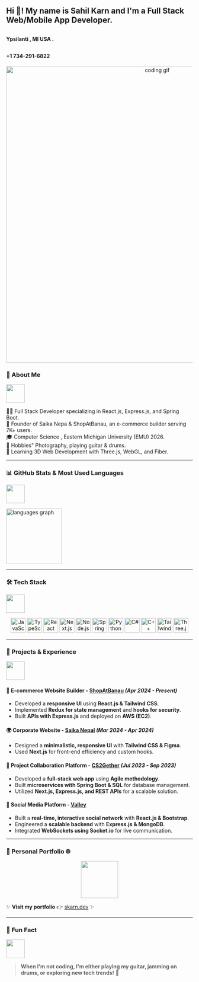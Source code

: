 ## <h2 align="left">Hi 👋! My name is Sahil Karn and I'm a Full Stack Web/Mobile App Developer.</h2>
  ## <h4 align="left">Ypsilanti , MI USA .</h4>
   ## <h4 align="left">+1 734-291-6822 </h4> 
<p align="center">
  <img src="https://fiverr-res.cloudinary.com/images/t_main1,q_auto,f_auto,q_auto,f_auto/v1/attachments/delivery/asset/a6016a2f184edaf900a7f86fa3db9c30-1661328032/Chompers_Twitter/make-pixel-art-anime-style-game-style-additional-animation.gif" width="800" alt="coding gif" />
</p>

### 🚀 About Me
<p align="left">
  <img src="https://media.giphy.com/media/RbDKaczqWovIugyJmW/giphy.gif" width="50" />
</p>
👨‍💻 Full Stack Developer specializing in React.js, Express.js, and Spring Boot.<br>
📌 Founder of Saika Nepa & ShopAtBanau, an e-commerce builder serving 7K+ users.<br>
🎓 Computer Science , Eastern Michigan University (EMU) 2026.<br>
🎸 Hobbies" Photography, playing guitar & drums.<br>
🌱 Learning 3D Web Development with Three.js, WebGL, and Fiber.<br>

---

### 📊 GitHub Stats & Most Used Languages
<p align="left">
  <img src="https://media.giphy.com/media/QTfX9Ejfra3ZmNxh6B/giphy.gif" width="50" />
</p>

<div align="start">
  <img src="https://github-readme-stats.vercel.app/api/top-langs?username=skarn03&locale=en&hide_title=false&layout=compact&card_width=320&langs_count=6&theme=dracula&hide_border=false" height="150" alt="languages graph"  />
</div>

---

### 🛠 Tech Stack
<p align="left">
  <img src="[https://media.giphy.com/media/LMt9638dO8dftAjtco/giphy.gif](https://cdnl.iconscout.com/lottie/premium/thumb/javascript-animated-icon-download-in-lottie-json-gif-static-svg-file-formats--html-logo-coding-programming-mobile-development-pack-design-icons-9108736.gif)" width="50" />
</p>

<div align="center">
  <img src="https://cdn.jsdelivr.net/gh/devicons/devicon/icons/javascript/javascript-original.svg" height="40" alt="JavaScript" />
  <img src="https://cdn.jsdelivr.net/gh/devicons/devicon/icons/typescript/typescript-original.svg" height="40" alt="TypeScript" />
  <img src="https://cdn.jsdelivr.net/gh/devicons/devicon/icons/react/react-original.svg" height="40" alt="React" />
  <img src="https://cdn.jsdelivr.net/gh/devicons/devicon/icons/nextjs/nextjs-original.svg" height="40" alt="Next.js" />
  <img src="https://cdn.jsdelivr.net/gh/devicons/devicon/icons/nodejs/nodejs-original.svg" height="40" alt="Node.js" />
  <img src="https://cdn.jsdelivr.net/gh/devicons/devicon/icons/spring/spring-original.svg" height="40" alt="Spring Boot" />
  <img src="https://cdn.jsdelivr.net/gh/devicons/devicon/icons/python/python-original.svg" height="40" alt="Python" />
  <img src="https://cdn.jsdelivr.net/gh/devicons/devicon/icons/csharp/csharp-original.svg" height="40" alt="C#" />
  <img src="https://cdn.jsdelivr.net/gh/devicons/devicon/icons/cplusplus/cplusplus-original.svg" height="40" alt="C++" />
  <img src="https://cdn.jsdelivr.net/gh/devicons/devicon/icons/tailwindcss/tailwindcss-original.svg" height="40" alt="Tailwind CSS" />
  <img src="https://cdn.jsdelivr.net/gh/devicons/devicon/icons/threejs/threejs-original.svg" height="40" alt="Three.js" />
</div>

---

### 💼 Projects & Experience
<p align="left">
  <img src="https://media.giphy.com/media/jTNG3RF6EwbkpD4LZx/giphy.gif" width="50" />
</p>

#### 🚀 **E-commerce Website Builder - [ShopAtBanau](https://shopatbanau.com)** *(Apr 2024 - Present)*
- Developed a **responsive UI** using **React.js & Tailwind CSS**.
- Implemented **Redux for state management** and **hooks for security**.
- Built **APIs with Express.js** and deployed on **AWS (EC2)**.

#### 🌍 **Corporate Website - [Saika Nepal](https://saikanepal.com)** *(Mar 2024 - Apr 2024)*
- Designed a **minimalistic, responsive UI** with **Tailwind CSS & Figma**.
- Used **Next.js** for front-end efficiency and custom hooks.

#### 🤝 **Project Collaboration Platform - [CS2Gether](https://cs2gether.com)** *(Jul 2023 - Sep 2023)*
- Developed a **full-stack web app** using **Agile methodology**.
- Built **microservices with Spring Boot & SQL** for database management.
- Utilized **Next.js, Express.js, and REST APIs** for a scalable solution.

#### 📢 **Social Media Platform - [Valley](https://valleyapp.com)**
- Built a **real-time, interactive social network** with **React.js & Bootstrap**.
- Engineered a **scalable backend** with **Express.js & MongoDB**.
- Integrated **WebSockets using Socket.io** for live communication.

---

### 🚀 Personal Portfolio 🌐
<p align="center">
  <img src="https://media.giphy.com/media/fAnzw6YK33jMwzp5wp/giphy.gif" width="100" />
</p>

✨ **Visit my portfolio** 👉 [skarn.dev](https://skarn.dev) ✨

---

### 🎸 Fun Fact
<p align="left">
  <img src="https://media.giphy.com/media/IpeYSEZshTefe/giphy.gif" width="50" />
</p>

> **When I'm not coding, I'm either playing my guitar, jamming on drums, or exploring new tech trends!** 🎵
